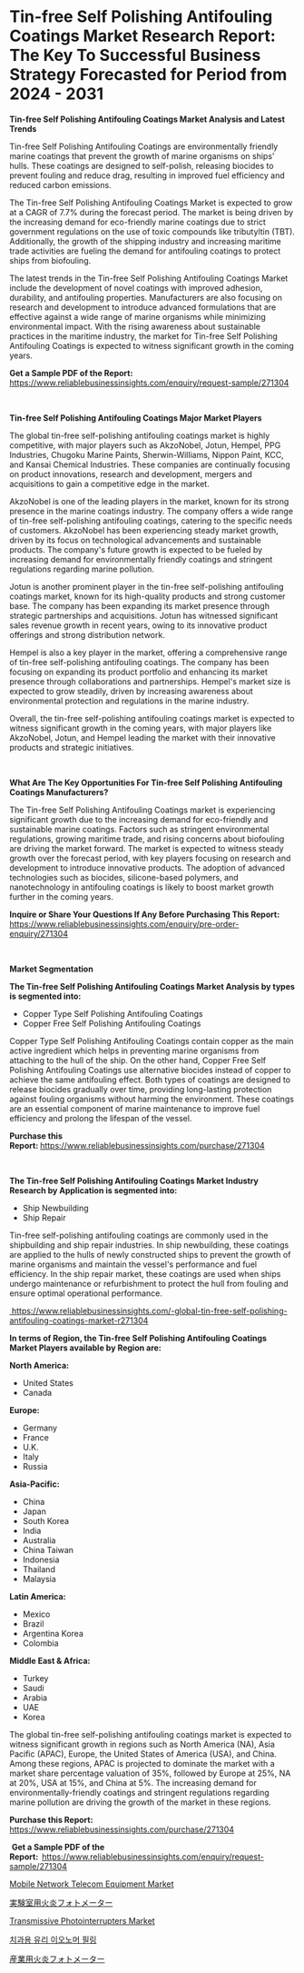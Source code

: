 <p><h1>Tin-free Self Polishing Antifouling Coatings Market Research Report: The Key To Successful Business Strategy Forecasted for Period from 2024 - 2031</h1></p><p><strong>Tin-free Self Polishing Antifouling Coatings Market Analysis and Latest Trends</strong></p>
<p><p>Tin-free Self Polishing Antifouling Coatings are environmentally friendly marine coatings that prevent the growth of marine organisms on ships' hulls. These coatings are designed to self-polish, releasing biocides to prevent fouling and reduce drag, resulting in improved fuel efficiency and reduced carbon emissions.</p><p>The Tin-free Self Polishing Antifouling Coatings Market is expected to grow at a CAGR of 7.7% during the forecast period. The market is being driven by the increasing demand for eco-friendly marine coatings due to strict government regulations on the use of toxic compounds like tributyltin (TBT). Additionally, the growth of the shipping industry and increasing maritime trade activities are fueling the demand for antifouling coatings to protect ships from biofouling.</p><p>The latest trends in the Tin-free Self Polishing Antifouling Coatings Market include the development of novel coatings with improved adhesion, durability, and antifouling properties. Manufacturers are also focusing on research and development to introduce advanced formulations that are effective against a wide range of marine organisms while minimizing environmental impact. With the rising awareness about sustainable practices in the maritime industry, the market for Tin-free Self Polishing Antifouling Coatings is expected to witness significant growth in the coming years.</p></p>
<p><strong>Get a Sample PDF of the Report:&nbsp;</strong> <a href="https://www.reliablebusinessinsights.com/enquiry/request-sample/271304">https://www.reliablebusinessinsights.com/enquiry/request-sample/271304</a></p>
<p>&nbsp;</p>
<p><strong>Tin-free Self Polishing Antifouling Coatings Major Market Players</strong></p>
<p><p>The global tin-free self-polishing antifouling coatings market is highly competitive, with major players such as AkzoNobel, Jotun, Hempel, PPG Industries, Chugoku Marine Paints, Sherwin-Williams, Nippon Paint, KCC, and Kansai Chemical Industries. These companies are continually focusing on product innovations, research and development, mergers and acquisitions to gain a competitive edge in the market.</p><p>AkzoNobel is one of the leading players in the market, known for its strong presence in the marine coatings industry. The company offers a wide range of tin-free self-polishing antifouling coatings, catering to the specific needs of customers. AkzoNobel has been experiencing steady market growth, driven by its focus on technological advancements and sustainable products. The company's future growth is expected to be fueled by increasing demand for environmentally friendly coatings and stringent regulations regarding marine pollution.</p><p>Jotun is another prominent player in the tin-free self-polishing antifouling coatings market, known for its high-quality products and strong customer base. The company has been expanding its market presence through strategic partnerships and acquisitions. Jotun has witnessed significant sales revenue growth in recent years, owing to its innovative product offerings and strong distribution network.</p><p>Hempel is also a key player in the market, offering a comprehensive range of tin-free self-polishing antifouling coatings. The company has been focusing on expanding its product portfolio and enhancing its market presence through collaborations and partnerships. Hempel's market size is expected to grow steadily, driven by increasing awareness about environmental protection and regulations in the marine industry.</p><p>Overall, the tin-free self-polishing antifouling coatings market is expected to witness significant growth in the coming years, with major players like AkzoNobel, Jotun, and Hempel leading the market with their innovative products and strategic initiatives.</p></p>
<p>&nbsp;</p>
<p><strong>What Are The Key Opportunities For Tin-free Self Polishing Antifouling Coatings Manufacturers?</strong></p>
<p><p>The Tin-free Self Polishing Antifouling Coatings market is experiencing significant growth due to the increasing demand for eco-friendly and sustainable marine coatings. Factors such as stringent environmental regulations, growing maritime trade, and rising concerns about biofouling are driving the market forward. The market is expected to witness steady growth over the forecast period, with key players focusing on research and development to introduce innovative products. The adoption of advanced technologies such as biocides, silicone-based polymers, and nanotechnology in antifouling coatings is likely to boost market growth further in the coming years.</p></p>
<p><strong>Inquire or Share Your Questions If Any Before Purchasing This Report:</strong> <a href="https://www.reliablebusinessinsights.com/enquiry/pre-order-enquiry/271304">https://www.reliablebusinessinsights.com/enquiry/pre-order-enquiry/271304</a></p>
<p>&nbsp;</p>
<p><strong>Market Segmentation</strong></p>
<p><strong>The Tin-free Self Polishing Antifouling Coatings Market Analysis by types is segmented into:</strong></p>
<p><ul><li>Copper Type Self Polishing Antifouling Coatings</li><li>Copper Free Self Polishing Antifouling Coatings</li></ul></p>
<p><p>Copper Type Self Polishing Antifouling Coatings contain copper as the main active ingredient which helps in preventing marine organisms from attaching to the hull of the ship. On the other hand, Copper Free Self Polishing Antifouling Coatings use alternative biocides instead of copper to achieve the same antifouling effect. Both types of coatings are designed to release biocides gradually over time, providing long-lasting protection against fouling organisms without harming the environment. These coatings are an essential component of marine maintenance to improve fuel efficiency and prolong the lifespan of the vessel.</p></p>
<p><strong>Purchase this Report:&nbsp;</strong><a href="https://www.reliablebusinessinsights.com/purchase/271304">https://www.reliablebusinessinsights.com/purchase/271304</a></p>
<p>&nbsp;</p>
<p><strong>The Tin-free Self Polishing Antifouling Coatings Market Industry Research by Application is segmented into:</strong></p>
<p><ul><li>Ship Newbuilding</li><li>Ship Repair</li></ul></p>
<p><p>Tin-free self-polishing antifouling coatings are commonly used in the shipbuilding and ship repair industries. In ship newbuilding, these coatings are applied to the hulls of newly constructed ships to prevent the growth of marine organisms and maintain the vessel's performance and fuel efficiency. In the ship repair market, these coatings are used when ships undergo maintenance or refurbishment to protect the hull from fouling and ensure optimal operational performance.</p></p>
<p><a href="https://www.reliablebusinessinsights.com/-global-tin-free-self-polishing-antifouling-coatings-market-r271304">&nbsp;https://www.reliablebusinessinsights.com/-global-tin-free-self-polishing-antifouling-coatings-market-r271304</a></p>
<p><strong>In terms of Region, the Tin-free Self Polishing Antifouling Coatings Market Players available by Region are:</strong></p>
<p>
    <p> <strong> North America: </strong>
        <ul>
            <li>United States</li>
            <li>Canada</li>
        </ul>
        </p> 
    <p> <strong> Europe: </strong>
        <ul>
            <li>Germany</li>
            <li>France</li>
            <li>U.K.</li>
            <li>Italy</li>
            <li>Russia</li>
        </ul>
        </p> 
    <p> <strong> Asia-Pacific: </strong>
        <ul>
            <li>China</li>
            <li>Japan</li>
            <li>South Korea</li>
            <li>India</li>
            <li>Australia</li>
            <li>China Taiwan</li>
            <li>Indonesia</li>
            <li>Thailand</li>
            <li>Malaysia</li>
        </ul>
        </p> 
    <p> <strong> Latin America: </strong>
        <ul>
            <li>Mexico</li>
            <li>Brazil</li>
            <li>Argentina Korea</li>
            <li>Colombia</li>
        </ul>
        </p> 
    <p> <strong> Middle East & Africa: </strong>
        <ul>
            <li>Turkey</li>
            <li>Saudi</li>
            <li>Arabia</li>
            <li>UAE</li>
            <li>Korea</li>
        </ul>
    </p>
    </p>
<p><p>The global tin-free self-polishing antifouling coatings market is expected to witness significant growth in regions such as North America (NA), Asia Pacific (APAC), Europe, the United States of America (USA), and China. Among these regions, APAC is projected to dominate the market with a market share percentage valuation of 35%, followed by Europe at 25%, NA at 20%, USA at 15%, and China at 5%. The increasing demand for environmentally-friendly coatings and stringent regulations regarding marine pollution are driving the growth of the market in these regions.</p></p>
<p><strong>Purchase this Report: </strong><a href="https://www.reliablebusinessinsights.com/purchase/271304">https://www.reliablebusinessinsights.com/purchase/271304</a></p>
<p>&nbsp;<strong>Get a Sample PDF of the Report:&nbsp;&nbsp;</strong><a href="https://www.reliablebusinessinsights.com/enquiry/request-sample/271304">https://www.reliablebusinessinsights.com/enquiry/request-sample/271304</a></p>
<p><strong></strong></p>
<p><p><a href="https://issuu.com/reportprime-2/docs/mobile-network-telecom-equipment-market-size-2030.">Mobile Network Telecom Equipment Market</a></p><p><a href="https://github.com/adcxff01450218/Market-Research-Report-List-2/blob/main/1905964118758.md">実験室用火炎フォトメーター</a></p><p><a href="https://github.com/NaomieConner2023/Market-Research-Report-List-1/blob/main/transmissive-photointerrupters-market.md">Transmissive Photointerrupters Market</a></p><p><a href="https://github.com/AlexanderElliott1993/Market-Research-Report-List-1/blob/main/8825924126186.md">치과용 유리 이오노머 필링</a></p><p><a href="https://github.com/xnljig2898992/Market-Research-Report-List-2/blob/main/6820778118757.md">産業用火炎フォトメーター</a></p></p>